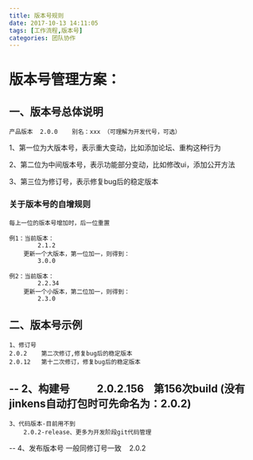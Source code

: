 ```yaml
---
title: 版本号规则
date: 2017-10-13 14:11:05		
tags: [工作流程,版本号]            
categories: 团队协作  
---
```

# 版本号管理方案：

## 一、版本号总体说明

	产品版本  2.0.0    别名：xxx （可理解为开发代号，可选）

1、第一位为大版本号，表示重大变动，比如添加论坛、重构这种行为

2、第二位为中间版本号，表示功能部分变动，比如修改ui，添加公开方法

3、第三位为修订号，表示修复bug后的稳定版本


### 关于版本号的自增规则
	

	每上一位的版本号增加时，后一位重置
	
	例1：当前版本：
			2.1.2
		更新一个大版本，第一位加一，则得到：
			3.0.0
			
	例2：当前版本：
			2.2.34
		更新一个小版本，第二位加一，则得到：
			2.3.0
	
	
		
	

## 二、版本号示例
	
	1、修订号
	2.0.2    第二次修订,修复bug后的稳定版本
	2.0.12	 第十二次修订，修复bug后的稳定版本
--
	2、构建号					           
		2.0.2.156    第156次build (没有jinkens自动打包时可先命名为：2.0.2)
--
	3、代码版本-目前用不到
		2.0.2-release、更多为开发阶段git代码管理 
--
	4、发布版本号
		一般同修订号一致    2.0.2